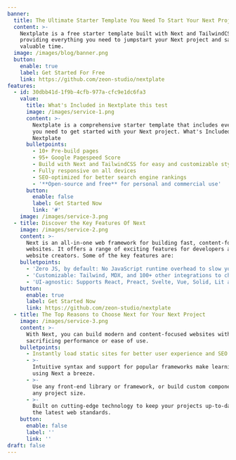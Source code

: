 ```yaml
---
banner:
  title: The Ultimate Starter Template You Need To Start Your Next Project
  content: >-
    Nextplate is a free starter template built with Next and TailwindCSS,
    providing everything you need to jumpstart your Next project and save
    valuable time.
  image: /images/blog/banner.png
  button:
    enable: true
    label: Get Started For Free
    link: https://github.com/zeon-studio/nextplate
features:
  - id: 30dbb41d-1f9b-4cfb-977a-cfc9e1dc6fa3
    value:
      title: What's Included in Nextplate this test
      image: /images/service-1.png
      content: >-
        Nextplate is a comprehensive starter template that includes everything
        you need to get started with your Next project. What's Included in
        Nextplate
      bulletpoints:
        - 10+ Pre-build pages
        - 95+ Google Pagespeed Score
        - Build with Next and TailwindCSS for easy and customizable styling
        - Fully responsive on all devices
        - SEO-optimized for better search engine rankings
        - '**Open-source and free** for personal and commercial use'
      button:
        enable: false
        label: Get Started Now
        link: '#'
    image: /images/service-3.png
  - title: Discover the Key Features Of Next
    image: /images/service-2.png
    content: >-
      Next is an all-in-one web framework for building fast, content-focused
      websites. It offers a range of exciting features for developers and
      website creators. Some of the key features are:
    bulletpoints:
      - 'Zero JS, by default: No JavaScript runtime overhead to slow you down.'
      - 'Customizable: Tailwind, MDX, and 100+ other integrations to choose from.'
      - 'UI-agnostic: Supports React, Preact, Svelte, Vue, Solid, Lit and more.'
    button:
      enable: true
      label: Get Started Now
      link: https://github.com/zeon-studio/nextplate
  - title: The Top Reasons to Choose Next for Your Next Project
    image: /images/service-3.png
    content: >-
      With Next, you can build modern and content-focused websites without
      sacrificing performance or ease of use.
    bulletpoints:
      - Instantly load static sites for better user experience and SEO.
      - >-
        Intuitive syntax and support for popular frameworks make learning and
        using Next a breeze.
      - >-
        Use any front-end library or framework, or build custom components, for
        any project size.
      - >-
        Built on cutting-edge technology to keep your projects up-to-date with
        the latest web standards.
    button:
      enable: false
      label: ''
      link: ''
draft: false
---
```

